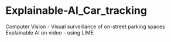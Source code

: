 # Explainable-AI_Car_tracking
Computer Vision - Visual surveillance of on-street parking spaces
Explainable AI on video - using LIME 
